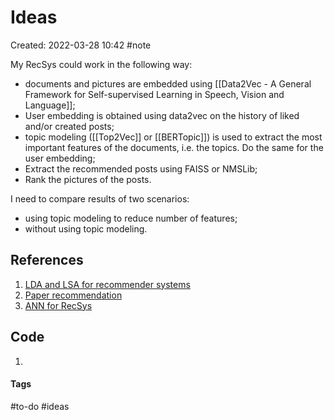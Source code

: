 # Ideas
Created: 2022-03-28 10:42
#note 

My RecSys could work in the following way:
- documents and pictures are embedded using [[Data2Vec - A General Framework for Self-supervised Learning in Speech, Vision and Language]];
- User embedding is obtained using data2vec on the history of liked and/or created posts;
- topic modeling ([[Top2Vec]] or [[BERTopic]]) is used to extract the most important features of the documents, i.e. the topics. Do the same for the user embedding;
- Extract the recommended posts using FAISS or NMSLib;
- Rank the pictures of the posts.

I need to compare results of two scenarios:
- using topic modeling to reduce number of features;
- without using topic modeling.

## References
1. [LDA and LSA for recommender systems](https://link.springer.com/chapter/10.1007/978-3-319-27030-2_16)
2. [Paper recommendation](https://boa.unimib.it/bitstream/10281/195641/2/phd_unimib_799490.pdf)
3. [ANN for RecSys](https://www.benfrederickson.com/approximate-nearest-neighbours-for-recommender-systems/)

## Code
1. 

#### Tags
#to-do #ideas